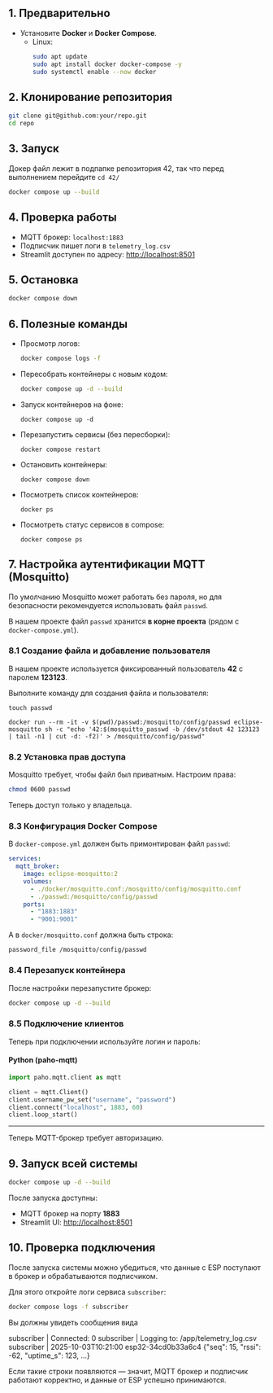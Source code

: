## 1. Предварительно
- Установите **Docker** и **Docker Compose**.  
  - Linux:  
    ```bash
    sudo apt update
    sudo apt install docker docker-compose -y
    sudo systemctl enable --now docker
    ```

## 2. Клонирование репозитория
```bash
git clone git@github.com:your/repo.git
cd repo
```

## 3. Запуск
Докер файл лежит в подпапке репозитория 42, так что перед выполнением
перейдите ```cd 42/```

```bash
docker compose up --build
```

## 4. Проверка работы
- MQTT брокер: `localhost:1883`
- Подписчик пишет логи в `telemetry_log.csv`
- Streamlit доступен по адресу: [http://localhost:8501](http://localhost:8501)

## 5. Остановка
```bash
docker compose down
```

## 6. Полезные команды
- Просмотр логов:
  ```bash
  docker compose logs -f
  ```
- Пересобрать контейнеры с новым кодом:
  ```bash
  docker compose up -d --build
  ```
- Запуск контейнеров на фоне:
  ```
  docker compose up -d
  ```
- Перезапустить сервисы (без пересборки):
  ```
  docker compose restart
  ```
- Остановить контейнеры:
  ```
  docker compose down
  ```
- Посмотреть список контейнеров:
  ```
  docker ps
  ```
- Посмотреть статус сервисов в compose:
  ```
  docker compose ps
  ```


## 7. Настройка аутентификации MQTT (Mosquitto)

По умолчанию Mosquitto может работать без пароля, но для безопасности рекомендуется использовать файл `passwd`.

В нашем проекте файл `passwd` хранится **в корне проекта** (рядом с `docker-compose.yml`).

### 8.1 Создание файла и добавление пользователя
В нашем проекте используется фиксированный пользователь **42** с паролем **123123**.

Выполните команду для создания файла и пользователя:

```
touch passwd
```

```
docker run --rm -it -v $(pwd)/passwd:/mosquitto/config/passwd eclipse-mosquitto sh -c "echo '42:$(mosquitto_passwd -b /dev/stdout 42 123123 | tail -n1 | cut -d: -f2)' > /mosquitto/config/passwd"
```

### 8.2 Установка прав доступа
Mosquitto требует, чтобы файл был приватным. Настроим права:

```bash
chmod 0600 passwd
```

Теперь доступ только у владельца.

### 8.3 Конфигурация Docker Compose
В `docker-compose.yml` должен быть примонтирован файл `passwd`:

```yaml
services:
  mqtt_broker:
    image: eclipse-mosquitto:2
    volumes:
      - ./docker/mosquitto.conf:/mosquitto/config/mosquitto.conf
      - ./passwd:/mosquitto/config/passwd
    ports:
      - "1883:1883"
      - "9001:9001"
```

А в `docker/mosquitto.conf` должна быть строка:

```
password_file /mosquitto/config/passwd
```

### 8.4 Перезапуск контейнера
После настройки перезапустите брокер:

```bash
docker compose up -d --build
```

### 8.5 Подключение клиентов
Теперь при подключении используйте логин и пароль:

#### Python (paho-mqtt)
```python
import paho.mqtt.client as mqtt

client = mqtt.Client()
client.username_pw_set("username", "password")
client.connect("localhost", 1883, 60)
client.loop_start()
```

---

Теперь MQTT-брокер требует авторизацию.  

## 9. Запуск всей системы

```bash
docker compose up -d --build
```

После запуска доступны:
- MQTT брокер на порту **1883**
- Streamlit UI: [http://localhost:8501](http://localhost:8501)

## 10. Проверка подключения

После запуска системы можно убедиться, что данные с ESP поступают в брокер и обрабатываются подписчиком.

Для этого откройте логи сервиса `subscriber`:

```bash
docker compose logs -f subscriber
```

Вы должны увидеть сообщения вида

subscriber  | Connected: 0
subscriber  | Logging to: /app/telemetry_log.csv
subscriber  | 2025-10-03T10:21:00 esp32-34cd0b33a6c4 {"seq": 15, "rssi": -62, "uptime_s": 123, ...}

Если такие строки появляются — значит, MQTT брокер и подписчик работают корректно, и данные от ESP успешно принимаются.

